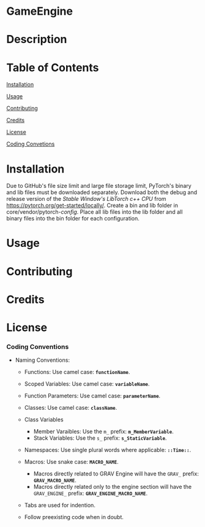# GameEngine
# Description
# Table of Contents
[Installation](https://github.com/Ajblast/GameEngine#installation)

[Usage](https://github.com/Ajblast/GameEngine#usage)

[Contributing](https://github.com/Ajblast/GameEngine#contributing)

[Credits](https://github.com/Ajblast/GameEngine#credits)

[License](https://github.com/Ajblast/GameEngine#license)

[Coding Convetions](https://github.com/Ajblast/GameEngine#coding-conventions)
# Installation
Due to GitHub's file size limit and large file storage limit, PyTorch's binary and lib files must be downloaded separately.
Download both the debug and release version of the *Stable Window's LibTorch c++ CPU* from https://pytorch.org/get-started/locally/.
Create a bin and lib folder in core/vendor/pytorch-*config*.
Place all lib files into the lib folder and all binary files into the bin folder for each configuration.

# Usage
# Contributing
# Credits
# License

### Coding Conventions

- Naming Conventions:
	- Functions: Use camel case: **`functionName`**.
	- Scoped Variables: Use camel case: **`variableName`**.
	- Function Parameters: Use camel case: **`parameterName`**.
	
	- Classes: Use camel case: **`className`**.
	- Class Variables
		- Member Varaibles: Use the `m_` prefix: **`m_MemberVariable`**.
		- Stack Variables: Use the `s_` prefix: **`s_StaticVariable`**.

	- Namespaces: Use single plural words where applicable: **`::Time::`**.

	- Macros: Use snake case: **`MACRO_NAME`**.
		- Macros directly related to GRAV Engine will have the `GRAV_` prefix: **`GRAV_MACRO_NAME`**.
		- Macros directly related only to the engine section will have the `GRAV_ENGINE_` prefix: **`GRAV_ENGINE_MACRO_NAME`**.

	- Tabs are used for indention.

	- Follow preexisting code when in doubt.
